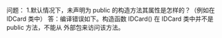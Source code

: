 问题：
1.默认情况下，未声明为 public 的构造方法其属性是怎样的？（例如在 IDCard 类中）
答：编译错误如下。构造函数 IDCard() 在 IDCard 类中并不是 public 方法，不能从
外部包来访问该方法。
